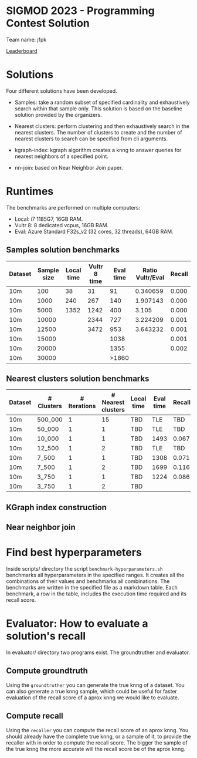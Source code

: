 # SIGMOD 2023 - Programming Contest Solution

Team name: jfpk

[Leaderboard][1]

# Solutions

Four different solutions have been developed.

* Samples: take a random subset of specified cardinality and exhaustively search
within that sample only. This solution is based on the baseline solution
provided by the organizers.

* Nearest clusters: perform clustering and then exhaustively search in the
nearest clusters. The number of clusters to create and the number of nearest
clusters to search can be specified from cli arguments.

* kgraph-index: kgraph algorithm creates a knng to answer queries for nearest
neighbors of a specified point.

* nn-join: based on Near Neighbor Join paper.

# Runtimes

The benchmarks are performed on multiple computers:
* Local: i7 1185G7, 16GB RAM.
* Vultr 8: 8 dedicated vcpus, 16GB RAM.
* Eval: Azure Standard F32s\_v2 (32 cores, 32 threads), 64GB RAM.

## Samples solution benchmarks

| Dataset | Sample size | Local time | Vultr 8 time | Eval time | Ratio Vultr/Eval | Recall |
|---------|-------------|------------|--------------|-----------|------------------|--------|
| 10m     | 100         | 38         | 31           | 91        | 0.340659         | 0.000  |
| 10m     | 1000        | 240        | 267          | 140       | 1.907143         | 0.000  |
| 10m     | 5000        | 1352       | 1242         | 400       | 3.105            | 0.000  |
| 10m     | 10000       |            | 2344         | 727       | 3.224209         | 0.001  |
| 10m     | 12500       |            | 3472         | 953       | 3.643232         | 0.001  |
| 10m     | 15000       |            |              | 1038      |                  | 0.001  |
| 10m     | 20000       |            |              | 1355      |                  | 0.002  |
| 10m     | 30000       |            |              | >1860     |                  |        |

## Nearest clusters solution benchmarks

| Dataset | # Clusters | # Iterations | # Nearest clusters | Local time | Eval time | Recall |
|---------|------------|--------------|--------------------|------------|-----------|--------|
| 10m     | 500\_000   | 1            | 15                 | TBD        | TLE       | TBD    |
| 10m     | 50\_000    | 1            | 1                  | TBD        | TLE       | TBD    |
| 10m     | 10\_000    | 1            | 1                  | TBD        | 1493      | 0.067  |
| 10m     | 12_500     | 1            | 2                  | TBD        | TLE       | TBD    |
| 10m     | 7_500      | 1            | 1                  | TBD        | 1308      | 0.071  |
| 10m     | 7_500      | 1            | 2                  | TBD        | 1699      | 0.116  |
| 10m     | 3_750      | 1            | 1                  | TBD        | 1224      | 0.086  |
| 10m     | 3_750      | 1            | 2                  | TBD        |           |        |

## KGraph index construction

## Near neighbor join

# Find best hyperparameters

Inside scripts/ directory the script `benchmark-hyperparameters.sh` benchmarks
all hyperparameters in the specified ranges. It creates all the combinations
of their values and benchmarks all combinations. The benchmarks are written in
the specified file as a markdown table. Each benchmark, a row in the table,
includes the execution time required and its recall score.

# Evaluator: How to evaluate a solution's recall

In evaluator/ directory two programs exist. The groundtruther and evaluator.

## Compute groundtruth

Using the `groundtruther` you can generate the true knng of a dataset.
You can also generate a true knng sample, which could be useful for faster
evaluation of the recall score of a aprox knng we would like to evaluate.

## Compute recall

Using the `recaller` you can compute the recall score of an aprox knng.
You should already have the complete true knng, or a sample of it, to provide
the recaller with in order to compute the recall score. The bigger the sample
of the true knng the more accurate will the recall score be of the aprox knng.

[1]: http://sigmod2023contest.eastus.cloudapp.azure.com/leaders_test.shtml
[2]: https://en.wikibooks.org/wiki/Algorithms/Distance_approximations
